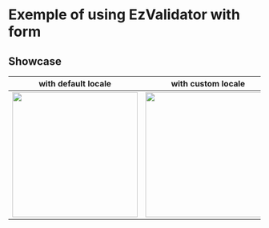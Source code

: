 # Exemple of using EzValidator with form


## Showcase

| with default locale                  | with custom locale
| ---                       | ---                        
|<img src="https://user-images.githubusercontent.com/22800380/134804272-16909d85-fee5-4a51-8cec-08b69533c01a.gif?raw=true" width="250">|<img src="https://user-images.githubusercontent.com/22800380/134804269-cc1d48ff-a1e0-401a-a7cd-2d5cd8b3b869.gif?raw=true" width="250">




